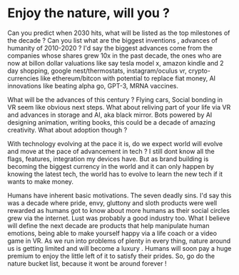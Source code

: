 # Enjoy the nature, will you ? 

Can you predict when 2030 hits, what will be listed as the top milestones of the decade ? Can you list what are the biggest inventions , advances of humanity of 
2010-2020 ? I'd say the biggest advances come from the companies whose shares grew 10x in the past decade, the ones who are now at billon
dollar valuations like say tesla model x, amazon kindle and 2 day shopping, google nest/thermostats, instagram/oculus vr, crypto-currencies like ethereum/bitcon
with potential to replace fiat money, AI innovations like beating alpha go, GPT-3, MRNA vaccines.

What will be the advances of this century ? Flying cars,  Social bonding in VR seem like obvious next steps. What about reliving part of your life via VR and
advances in storage and AI, aka black mirror. Bots powered by AI designing animation, writing books, this could be a decade of amazing creativity. 
What about adoption though ?

With technology evolving at the pace it is, do we expect world will evolve and move at the pace of advancement in tech ? I still dont know
all the flags, features, integration my devices have.  But as brand building is becoming the biggest currency in the world and it can only happen by knowing
the latest  tech, the world has to evolve to learn the new tech if it wants to make money. 

Humans have inherent basic motivations. The seven deadly sins. I'd say this was a decade where pride, envy, gluttony and sloth products were well rewarded as humans
got to know about more humans as their social circles grew via the internet. Lust was probably a good industry too. What I believe will define the next decade are
products that help manipulate human emotions, being able to make yourself happy via a life coach or a video game in VR. As we run into problems of plenty in every 
thing, nature around us is getting limited and will become a luxury . Humans will soon pay a huge premium to enjoy the little left of it to satisfy their prides. 
So, go do the nature bucket list, because it wont be around forever ! 
